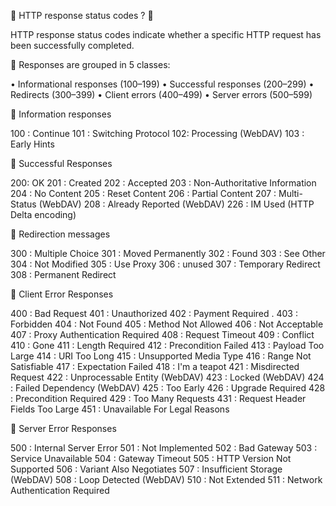 🌂 HTTP response status codes ? 🌂

HTTP response status codes indicate whether a specific HTTP request has been successfully completed. 

🌂 Responses are grouped in 5 classes:

• Informational responses (100–199)
• Successful responses (200–299)
• Redirects (300–399)
• Client errors (400–499)
• Server errors (500–599)

🌂 Information responses

100 : Continue
101 : Switching Protocol
102: Processing (WebDAV)
103 : Early Hints

🌂 Successful Responses

200: OK 
201 : Created
202 : Accepted
203 : Non-Authoritative Information
204 : No Content
205 : Reset Content
206 : Partial Content
207 : Multi-Status (WebDAV)
208 : Already Reported (WebDAV)
226 : IM Used (HTTP Delta encoding)

🌂 Redirection messages

300 : Multiple Choice
301 : Moved Permanently
302 : Found
303 : See Other
304 : Not Modified
305 : Use Proxy 
306 : unused
307 : Temporary Redirect
308 : Permanent Redirect

🌂 Client Error Responses

400 : Bad Request
401 : Unauthorized
402 : Payment Required .
403 : Forbidden
404 : Not Found
405 : Method Not Allowed
406 : Not Acceptable
407 : Proxy Authentication Required
408 : Request Timeout
409 : Conflict
410 : Gone
411 : Length Required
412 : Precondition Failed
413 : Payload Too Large
414 : URI Too Long
415 : Unsupported Media Type
416 : Range Not Satisfiable
417 : Expectation Failed
418 : I'm a teapot
421 : Misdirected Request
422 : Unprocessable Entity (WebDAV)
423 : Locked (WebDAV)
424 : Failed Dependency (WebDAV)
425 : Too Early 
426 : Upgrade Required
428 : Precondition Required
429 : Too Many Requests
431 : Request Header Fields Too Large
451 : Unavailable For Legal Reasons

🌂 Server Error Responses

500 : Internal Server Error
501 : Not Implemented
502 : Bad Gateway
503 : Service Unavailable
504 : Gateway Timeout
505 : HTTP Version Not Supported
506 : Variant Also Negotiates
507 : Insufficient Storage (WebDAV)
508 : Loop Detected (WebDAV)
510 : Not Extended
511 : Network Authentication Required

